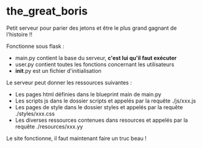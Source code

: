 # the_great_boris

Petit serveur pour parier des jetons et être le plus grand gagnant de l'histoire !!

Fonctionne sous flask :
- main.py contient la base du serveur, **c'est lui qu'il faut exécuter**
- user.py contient toutes les fonctions concernant les utilisateurs
- __init__.py est un fichier d'initialisation


Le serveur peut donner les ressources suivantes :
- Les pages html définies dans le blueprint main de main.py
- Les scripts js dans le dossier scripts et appelés par la requête ./js/xxx.js
- Les pages de style dans le dossier styles et appelés par la requête ./styles/xxx.css
- Les diverses ressources contenues dans resources et appelés par la requête ./resources/xxx.yy


Le site fonctionne, il faut maintenant faire un truc beau !
